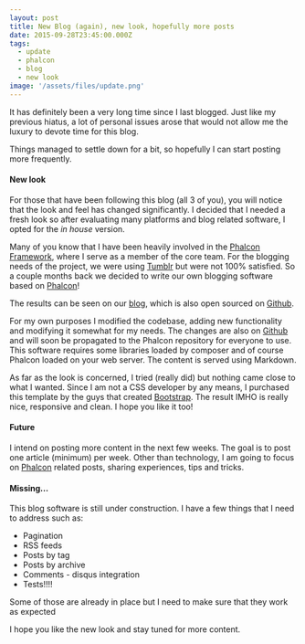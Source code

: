 ```yaml
---
layout: post
title: New Blog (again), new look, hopefully more posts
date: 2015-09-28T23:45:00.000Z
tags:
  - update
  - phalcon
  - blog
  - new look
image: '/assets/files/update.png'
---
```

It has definitely been a very long time since I last blogged. Just like my previous hiatus, a lot of personal issues arose that would not allow me the luxury to devote time for this blog.

Things managed to settle down for a bit, so hopefully I can start posting more frequently.

#### New look

For those that have been following this blog (all 3 of you), you will notice that the look and feel has changed significantly. I decided that I needed a fresh look so after evaluating many platforms and blog related software, I opted for the *in house* version.
  
Many of you know that I have been heavily involved in the [Phalcon Framework](https://phalconphp.com), where I serve as a member of the core team. For the blogging needs of the project, we were using [Tumblr](https://tumblr.com) but were not 100% satisfied. So a couple months back we decided to write our own blogging software based on [Phalcon](https://phalconphp.com)!

The results can be seen on our [blog](https://blog.phalconphp.com), which is also open sourced on [Github](https://github.com/phalcon/blog). 

For my own purposes I modified the codebase, adding new functionality and modifying it somewhat for my needs. The changes are also on [Github](https://github.com/niden/blog) and will soon be propagated to the Phalcon repository for everyone to use. This software requires some libraries loaded by composer and of course Phalcon loaded on your web server. The content is served using Markdown.

As far as the look is concerned, I tried (really did) but nothing came close to what I wanted. Since I am not a CSS developer by any means, I purchased this template by the guys that created [Bootstrap](https://getbootstrap.com). The result IMHO is really nice, responsive and clean. I hope you like it too!

#### Future

I intend on posting more content in the next few weeks. The goal is to post one article (minimum) per week. Other than technology, I am going to focus on [Phalcon](https://phalconphp.com) related posts, sharing experiences, tips and tricks.

#### Missing...

This blog software is still under construction. I have a few things that I need to address such as:

- Pagination
- RSS feeds
- Posts by tag
- Posts by archive
- Comments - disqus integration
- Tests!!!!

Some of those are already in place but I need to make sure that they work as expected

I hope you like the new look and stay tuned for more content.